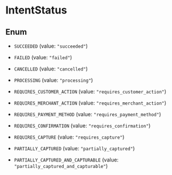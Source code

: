 

# IntentStatus

## Enum


* `SUCCEEDED` (value: `"succeeded"`)

* `FAILED` (value: `"failed"`)

* `CANCELLED` (value: `"cancelled"`)

* `PROCESSING` (value: `"processing"`)

* `REQUIRES_CUSTOMER_ACTION` (value: `"requires_customer_action"`)

* `REQUIRES_MERCHANT_ACTION` (value: `"requires_merchant_action"`)

* `REQUIRES_PAYMENT_METHOD` (value: `"requires_payment_method"`)

* `REQUIRES_CONFIRMATION` (value: `"requires_confirmation"`)

* `REQUIRES_CAPTURE` (value: `"requires_capture"`)

* `PARTIALLY_CAPTURED` (value: `"partially_captured"`)

* `PARTIALLY_CAPTURED_AND_CAPTURABLE` (value: `"partially_captured_and_capturable"`)




